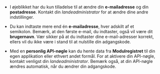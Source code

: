 ﻿- I øjeblikket har du kun tilladelse til at ændre din **e-mailadresse** og din **postadresse**.
Kontakt din *landeadministrator* for at ændre dine andre indstillinger.

- Du kan indtaste mere end én **e-mailadresse**, hver adskilt af et semikolon.
Bemærk, at den første e-mail, du indtaster, også vil være dit **brugernavn**.
Vær sikker på at du indtaster dine e-mail-adresser korrekt, ellers vil du ikke være i stand til at nulstille din adgangskode.

- Med en **personlig API-nøgle** kan du hente data fra **Modulregistret** til din egen applikation eller ethvert andet formål.
For at aktivere din API-nøgle, kontakt venligst din *landeadministrator*.
Bemærk også, at din API-nøgle ændres automatisk, når du ændrer din adgangskode.

